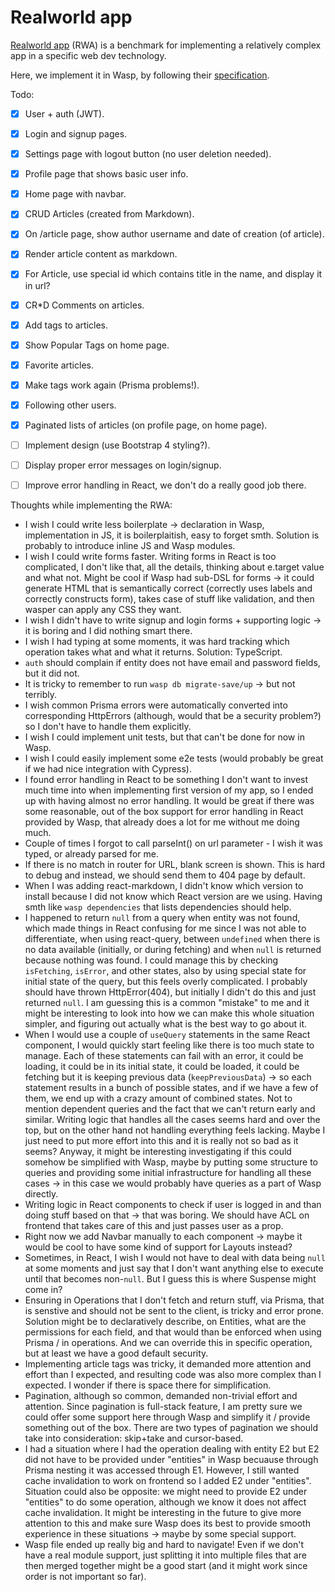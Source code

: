 Realworld app
=================

[Realworld app](https://github.com/gothinkster/realworld) (RWA) is a benchmark for implementing a relatively complex app in a specific web dev technology.

Here, we implement it in Wasp, by following their [specification](https://github.com/gothinkster/realworld/tree/master/spec).

Todo:
- [x] User + auth (JWT).
- [x] Login and signup pages.
- [x] Settings page with logout button (no user deletion needed).
- [x] Profile page that shows basic user info.
- [x] Home page with navbar.
- [x] CRUD Articles (created from Markdown).
- [x] On /article page, show author username and date of creation (of article).
- [x] Render article content as markdown.
- [x] For Article, use special id which contains title in the name, and display it in url?
- [x] CR*D Comments on articles.
- [x] Add tags to articles.
- [x] Show Popular Tags on home page.
- [x] Favorite articles.
- [x] Make tags work again (Prisma problems!).
- [x] Following other users.
- [x] Paginated lists of articles (on profile page, on home page).
- [ ] Implement design (use Bootstrap 4 styling?).
- [ ] Display proper error messages on login/signup.
- [ ] Improve error handling in React, we don't do a really good job there.


Thoughts while implementing the RWA:
- I wish I could write less boilerplate -> declaration in Wasp, implementation in JS, it is boilerplaitish, easy to forget smth.
  Solution is probably to introduce inline JS and Wasp modules.
- I wish I could write forms faster. Writing forms in React is too complicated, I don't like that, all the details,
  thinking about e.target value and what not. Might be cool if Wasp had sub-DSL for forms -> it could generate HTML that is semantically correct (correctly uses labels and correctly constructs form), takes case of stuff like validation, and then wasper can apply any CSS they want.
- I wish I didn't have to write signup and login forms + supporting logic -> it is boring and I did nothing smart there.
- I wish I had typing at some moments, it was hard tracking which operation takes what and what it returns. Solution: TypeScript.
- `auth` should complain if entity does not have email and password fields, but it did not.
- It is tricky to remember to run `wasp db migrate-save/up` -> but not terribly.
- I wish common Prisma errors were automatically converted into corresponding HttpErrors (although, would that be a security problem?) so I don't have to handle them explicitly.
- I wish I could implement unit tests, but that can't be done for now in Wasp.
- I wish I could easily implement some e2e tests (would probably be great if we had nice integration with Cypress).
- I found error handling in React to be something I don't want to invest much time into when implementing first version of my app, so I ended up with having almost no error handling. It would be great if there was some reasonable, out of the box support for error handling in React provided by Wasp, that already does a lot for me without me doing much.
- Couple of times I forgot to call parseInt() on url parameter - I wish it was typed, or already parsed for me.
- If there is no match in router for URL, blank screen is shown. This is hard to debug and instead, we should send them to 404 page by default.
- When I was adding react-markdown, I didn't know which version to install because I did not know which React version are we using. Having smth like `wasp dependencies` that lists dependencies should help.
- I happened to return `null` from a query when entity was not found, which made things in React confusing for me since I was not able to differentiate, when using react-query, between `undefined` when there is no data available (initially, or during fetching) and when `null` is returned because nothing was found. I could manage this by checking `isFetching`, `isError`, and other states, also by using special state for initial state of the query, but this feels overly complicated. I probably should have thrown HttpError(404), but initially I didn't do this and just returned `null`. I am guessing this is a common "mistake" to me and it might be interesting to look into how we can make this whole situation simpler, and figuring out actually what is the best way to go about it.
- When I would use a couple of `useQuery` statements in the same React component, I would quickly start feeling like there is too much state to manage. Each of these statements can fail with an error, it could be loading, it could be in its initial state, it could be loaded, it could be fetching but it is keeping previous data (`keepPreviousData`) -> so each statement results in a bunch of possible states, and if we have a few of them, we end up with a crazy amount of combined states. Not to mention dependent queries and the fact that we can't return early and similar. Writing logic that handles all the cases seems hard and over the top, but on the other hand not handling everything feels lacking. Maybe I just need to put more effort into this and it is really not so bad as it seems? Anyway, it might be interesting investigating if this could somehow be simplified with Wasp, maybe by putting some structure to queries and providing some initial infrastructure for handling all these cases -> in this case we would probably have queries as a part of Wasp directly.
- Writing logic in React components to check if user is logged in and than doing stuff based on that -> that was boring. We should have ACL on frontend that takes care of this and just passes user as a prop.
- Right now we add Navbar manually to each component -> maybe it would be cool to have some kind of support for Layouts instead?
- Sometimes, in React, I wish I would not have to deal with data being `null` at some moments and just say that I don't want anything else to execute until that becomes non-`null`. But I guess this is where Suspense might come in?
- Ensuring in Operations that I don't fetch and return stuff, via Prisma, that is senstive and should not be sent to the client, is tricky and error prone. Solution might be to declaratively describe, on Entities, what are the permissions for each field, and that would than be enforced when using Prisma / in operations. And we can override this in specific operation, but at least we have a good default security.
- Implementing article tags was tricky, it demanded more attention and effort than I expected, and resulting code was also more complex than I expected. I wonder if there is space there for simplification.
- Pagination, although so common, demanded non-trivial effort and attention. Since pagination is full-stack feature, I am pretty sure we could offer some support here through Wasp and simplify it / provide something out of the box. There are two types of pagination we should take into consideration: skip+take and cursor-based.
- I had a situation where I had the operation dealing with entity E2 but E2 did not have to be provided under "entities" in Wasp becuause through Prisma nesting it was accessed through E1. However, I still wanted cache invalidation to work on frontend so I added E2 under "entities". Situation could also be opposite: we might need to provide E2 under "entities" to do some operation, although we know it does not affect cache invalidation. It might be interesting in the future to give more attention to this and make sure Wasp does its best to provide smooth experience in these situations -> maybe by some special support.
- Wasp file ended up really big and hard to navigate! Even if we don't have a real module support, just splitting it into multiple files that are then merged together might be a good start (and it might work since order is not important so far).

